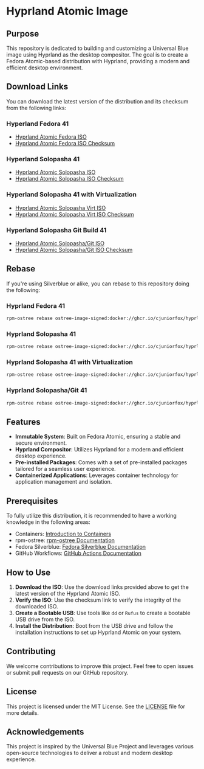 # Hyprland Atomic Image

## Purpose

This repository is dedicated to building and customizing a Universal Blue image using Hyprland as the desktop compositor. The goal is to create a Fedora Atomic-based distribution with Hyprland, providing a modern and efficient desktop environment.

## Download Links

You can download the latest version of the distribution and its checksum from the following links:

### Hyperland Fedora 41

- [Hyprland Atomic Fedora ISO](https://juniorfox-net-isos.s3.sa-east-1.amazonaws.com/hyprland-atomic-fedora-x86_64-41.iso)
- [Hyprland Atomic Fedora ISO Checksum](https://juniorfox-net-isos.s3.sa-east-1.amazonaws.com/hyprland-atomic-fedora-x86_64-41.iso-CHECKSUM)

### Hyperland Solopasha 41

- [Hyprland Atomic Solopasha ISO](https://juniorfox-net-isos.s3.sa-east-1.amazonaws.com/hyprland-atomic-solopasha-x86_64-41.iso)
- [Hyprland Atomic Solopasha ISO Checksum](https://juniorfox-net-isos.s3.sa-east-1.amazonaws.com/hyprland-atomic-solopasha-x86_64-41.iso-CHECKSUM)

### Hyperland Solopasha 41 with Virtualization

- [Hyprland Atomic Solopasha Virt ISO](https://juniorfox-net-isos.s3.sa-east-1.amazonaws.com/hyprland-atomic-solopasha-virt-x86_64-41.iso)
- [Hyprland Atomic Solopasha Virt ISO Checksum](https://juniorfox-net-isos.s3.sa-east-1.amazonaws.com/hyprland-atomic-solopasha-virt-x86_64-41.iso-CHECKSUM)

### Hyperland Solopasha Git Build 41

- [Hyprland Atomic Solopasha/Git ISO](https://juniorfox-net-isos.s3.sa-east-1.amazonaws.com/hyprland-atomic-git-x86_64-41.iso)
- [Hyprland Atomic Solopasha/Git ISO Checksum](https://juniorfox-net-isos.s3.sa-east-1.amazonaws.com/hyprland-atomic-git-x86_64-41.iso-CHECKSUM)

## Rebase

If you're using Silverblue or alike, you can rebase to this repository doing the following:

### Hyprland Fedora 41

```sh
rpm-ostree rebase ostree-image-signed:docker://ghcr.io/cjuniorfox/hyprland-atomic-fedora:41
```

### Hyprland Solopasha 41

```sh
rpm-ostree rebase ostree-image-signed:docker://ghcr.io/cjuniorfox/hyprland-atomic-solopasha:41
```

### Hyprland Solopasha 41 with Virtualization

```sh
rpm-ostree rebase ostree-image-signed:docker://ghcr.io/cjuniorfox/hyprland-atomic-solopasha-virt:41
```

### Hyprland Solopasha/Git 41

```sh
rpm-ostree rebase ostree-image-signed:docker://ghcr.io/cjuniorfox/hyprland-atomic-git:41
```

## Features

- **Immutable System**: Built on Fedora Atomic, ensuring a stable and secure environment.
- **Hyprland Compositor**: Utilizes Hyprland for a modern and efficient desktop experience.
- **Pre-installed Packages**: Comes with a set of pre-installed packages tailored for a seamless user experience.
- **Containerized Applications**: Leverages container technology for application management and isolation.

## Prerequisites

To fully utilize this distribution, it is recommended to have a working knowledge in the following areas:

- Containers: [Introduction to Containers](https://www.youtube.com/watch?v=SnSH8Ht3MIc)
- rpm-ostree: [rpm-ostree Documentation](https://coreos.github.io/rpm-ostree/container/)
- Fedora Silverblue: [Fedora Silverblue Documentation](https://docs.fedoraproject.org/en-US/fedora-silverblue/)
- GitHub Workflows: [GitHub Actions Documentation](https://docs.github.com/en/actions/using-workflows)

## How to Use

1. **Download the ISO**: Use the download links provided above to get the latest version of the Hyprland Atomic ISO.
2. **Verify the ISO**: Use the checksum link to verify the integrity of the downloaded ISO.
3. **Create a Bootable USB**: Use tools like `dd` or `Rufus` to create a bootable USB drive from the ISO.
4. **Install the Distribution**: Boot from the USB drive and follow the installation instructions to set up Hyprland Atomic on your system.

## Contributing

We welcome contributions to improve this project. Feel free to open issues or submit pull requests on our GitHub repository.

## License

This project is licensed under the MIT License. See the [LICENSE](LICENSE) file for more details.

## Acknowledgements

This project is inspired by the Universal Blue Project and leverages various open-source technologies to deliver a robust and modern desktop experience.
